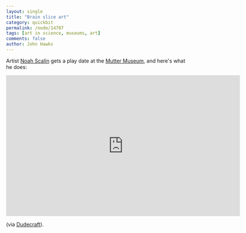 ```yaml
---
layout: single 
title: "Brain slice art" 
category: quickbit
permalink: /node/14707
tags: [art in science, museums, art] 
comments: false 
author: John Hawks 
---
```


Artist <a href="http://noahscalin.com/">Noah Scalin</a> gets a play date at the <a href="http://www.collphyphil.org/MUTTER.ASP">Mutter Museum</a>, and here's what he does: 

<iframe class="youtube-player" type="text/html" width="640" height="385" src="http://www.youtube.com/embed/fQfahAMxnpU" frameborder="0"></iframe>

(via <a href="http://www.dudecraft.com/2010/08/noah-scalins-skull-o-brains.html">Dudecraft</a>). 

